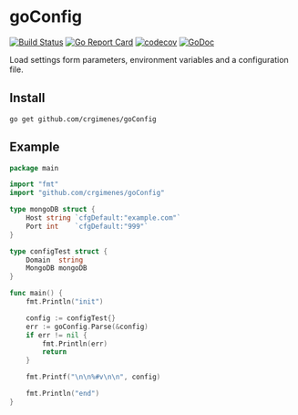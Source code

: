 # goConfig
[![Build Status](https://travis-ci.org/crgimenes/goConfig.svg?branch=master)](https://travis-ci.org/crgimenes/goConfig)
[![Go Report Card](https://goreportcard.com/badge/github.com/crgimenes/goConfig)](https://goreportcard.com/report/github.com/crgimenes/goConfig)
[![codecov](https://codecov.io/gh/crgimenes/goConfig/branch/master/graph/badge.svg)](https://codecov.io/gh/crgimenes/goConfig)
[![GoDoc](https://godoc.org/github.com/crgimenes/goConfig?status.png)](https://godoc.org/github.com/crgimenes/goConfig)

Load settings form parameters, environment variables and a configuration file.

## Install

```
go get github.com/crgimenes/goConfig
```

## Example

```go
package main

import "fmt"
import "github.com/crgimenes/goConfig"

type mongoDB struct {
	Host string `cfgDefault:"example.com"`
	Port int    `cfgDefault:"999"`
}

type configTest struct {
	Domain  string
	MongoDB mongoDB
}

func main() {
	fmt.Println("init")

	config := configTest{}
	err := goConfig.Parse(&config)
	if err != nil {
		fmt.Println(err)
		return
	}

	fmt.Printf("\n\n%#v\n\n", config)

	fmt.Println("end")
}
```